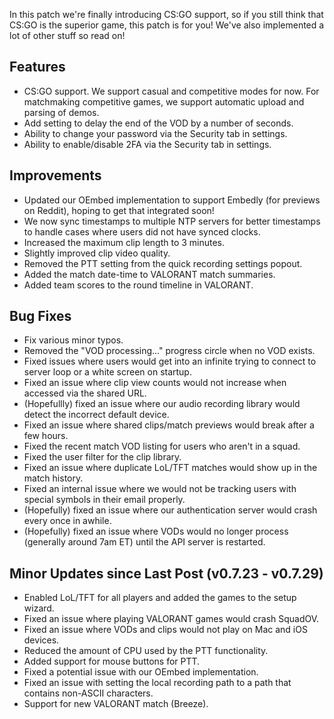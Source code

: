 In this patch we're finally introducing CS:GO support, so if you still think that CS:GO is the superior game, this patch is for you!
We've also implemented a lot of other stuff so read on!

## Features
* CS:GO support. We support casual and competitive modes for now. For matchmaking competitive games, we support automatic upload and parsing of demos.
* Add setting to delay the end of the VOD by a number of seconds.
* Ability to change your password via the Security tab in settings.
* Ability to enable/disable 2FA via the Security tab in settings.

## Improvements
* Updated our OEmbed implementation to support Embedly (for previews on Reddit), hoping to get that integrated soon!
* We now sync timestamps to multiple NTP servers for better timestamps to handle cases where users did not have synced clocks.
* Increased the maximum clip length to 3 minutes.
* Slightly improved clip video quality.
* Removed the PTT setting from the quick recording settings popout.
* Added the match date-time to VALORANT match summaries.
* Added team scores to the round timeline in VALORANT.

## Bug Fixes
* Fix various minor typos.
* Removed the "VOD processing..." progress circle when no VOD exists.
* Fixed issues where users would get into an infinite trying to connect to server loop or a white screen on startup.
* Fixed an issue where clip view counts would not increase when accessed via the shared URL.
* (Hopefullly) fixed an issue where our audio recording library would detect the incorrect default device.
* Fixed an issue where shared clips/match previews would break after a few hours.
* Fixed the recent match VOD listing for users who aren't in a squad.
* Fixed the user filter for the clip library.
* Fixed an issue where duplicate LoL/TFT matches would show up in the match history.
* Fixed an internal issue where we would not be tracking users with special symbols in their email properly.
* (Hopefully) fixed an issue where our authentication server would crash every once in awhile.
* (Hopefully) fixed an issue where VODs would no longer process (generally around 7am ET) until the API server is restarted.

## Minor Updates since Last Post (v0.7.23 - v0.7.29)
* Enabled LoL/TFT for all players and added the games to the setup wizard.
* Fixed an issue where playing VALORANT games would crash SquadOV.
* Fixed an issue where VODs and clips would not play on Mac and iOS devices.
* Reduced the amount of CPU used by the PTT functionality.
* Added support for mouse buttons for PTT.
* Fixed a potential issue with our OEmbed implementation.
* Fixed an issue with setting the local recording path to a path that contains non-ASCII characters.
* Support for new VALORANT match (Breeze).
